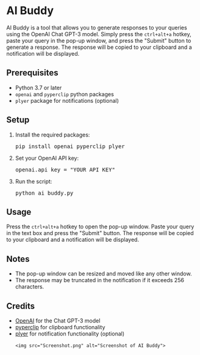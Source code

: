 <html>
<head>
	
</head>
<body>
	<h1>AI Buddy</h1>
	<p>AI Buddy is a tool that allows you to generate responses to your queries using the OpenAI Chat GPT-3 model. Simply press the <code>ctrl+alt+a</code> hotkey, paste your query in the pop-up window, and press the "Submit" button to generate a response. The response will be copied to your clipboard and a notification will be displayed.</p>
	<h2>Prerequisites</h2>
	<ul>
		<li>Python 3.7 or later</li>
		<li><code>openai</code> and <code>pyperclip</code> python packages</li>
		<li><code>plyer</code> package for notifications (optional)</li>
	</ul>
	<h2>Setup</h2>
	<ol>
		<li>Install the required packages:
			<pre>pip install openai pyperclip plyer</pre>
		</li>
		<li>Set your OpenAI API key:
			<pre>openai.api_key = "YOUR_API_KEY"</pre>
		</li>
		<li>Run the script:
			<pre>python ai_buddy.py</pre>
		</li>
	</ol>
	<h2>Usage</h2>
	<p>Press the <code>ctrl+alt+a</code> hotkey to open the pop-up window. Paste your query in the text box and press the "Submit" button. The response will be copied to your clipboard and a notification will be displayed.</p>
	<h2>Notes</h2>
	<ul>
		<li>The pop-up window can be resized and moved like any other window.</li>
		<li>The response may be truncated in the notification if it exceeds 256 characters.</li>
	</ul>
	<h2>Credits</h2>
<ul>
	<li><a href="https://openai.com/">OpenAI</a> for the Chat GPT-3 model</li>
	<li><a href="https://pypi.org/project/pyperclip/">pyperclip</a> for clipboard functionality</li>
	<li><a href="https://pypi.org/project/plyer/">plyer</a> for notification functionality (optional)</li>

	<img src="Screenshot.png" alt="Screenshot of AI Buddy">
